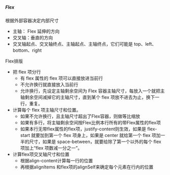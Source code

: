 ##### Flex
根据外部容器决定内部尺寸
-	主轴： Flex 延伸的方向
-	交叉轴：垂直的方向
-	交叉轴起点、交叉轴终点、主轴起点、主轴终点，它们可能是 top、left、bottom、right

Flex排版
-	把 flex 项分行
	-	有 flex 属性的 flex 项可以直接放进当前行
	-	不允许换行就直接放入当前行
	-	允许换行，先设定主轴剩余空间为 Flex 容器主轴尺寸，每放入一个就把主轴剩余空间减掉它的主轴尺寸，直到某个 flex 项放不进去为止，换下一行，重复。
-	计算每个 flex 项主轴尺寸和位置。
	-	如果不允许换行，且主轴尺寸超出了Flex容器，则做等比缩放
	-	如果有多行，将主轴剩余空间按Flex比例本行所有的带Flex属性的flex项
	-	如果本行无带flex属性的flex项，justify-content则生效，如果是 flex-start 就要加到第一个 flex 项身上，如果是 center 就给第一个 flex 项加一半的尺寸，如果是 space-between，就要给除了第一个以外的每个 flex 项加上“flex 项数减一分之一”。
-	计算flex项交叉轴尺寸和位置
	-	根据align-content计算每一行的位置
	-	再根据alignItems 和flex项的alignSelf来确定每个元素在行内的位置